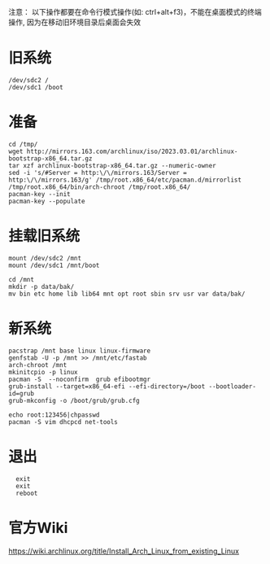 
注意： 以下操作都要在命令行模式操作(如: ctrl+alt+f3)，不能在桌面模式的终端操作, 因为在移动旧环境目录后桌面会失效

# 旧系统
```
/dev/sdc2 /
/dev/sdc1 /boot
```

# 准备

```
cd /tmp/
wget http://mirrors.163.com/archlinux/iso/2023.03.01/archlinux-bootstrap-x86_64.tar.gz
tar xzf archlinux-bootstrap-x86_64.tar.gz --numeric-owner
sed -i 's/#Server = http:\/\/mirrors.163/Server = http:\/\/mirrors.163/g' /tmp/root.x86_64/etc/pacman.d/mirrorlist 
/tmp/root.x86_64/bin/arch-chroot /tmp/root.x86_64/
pacman-key --init
pacman-key --populate
```

# 挂载旧系统
```
mount /dev/sdc2 /mnt
mount /dev/sdc1 /mnt/boot

cd /mnt
mkdir -p data/bak/
mv bin etc home lib lib64 mnt opt root sbin srv usr var data/bak/
```

# 新系统
```
pacstrap /mnt base linux linux-firmware
genfstab -U -p /mnt >> /mnt/etc/fastab
arch-chroot /mnt
mkinitcpio -p linux
pacman -S  --noconfirm  grub efibootmgr
grub-install --target=x86_64-efi --efi-directory=/boot --bootloader-id=grub
grub-mkconfig -o /boot/grub/grub.cfg

echo root:123456|chpasswd
pacman -S vim dhcpcd net-tools
```

# 退出
```
  exit
  exit
  reboot
```

# 官方Wiki
https://wiki.archlinux.org/title/Install_Arch_Linux_from_existing_Linux
